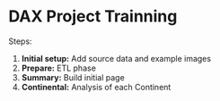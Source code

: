 <h1>DAX Project Trainning</h1>

Steps:

1. <b>Initial setup:</b> Add source data and example images
2. <b>Prepare:</b> ETL phase
2. <b>Summary:</b> Build initial page
2. <b>Continental:</b> Analysis of each Continent